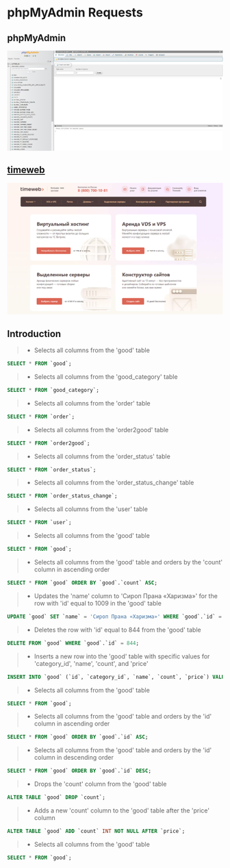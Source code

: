 # phpMyAdmin Requests

## phpMyAdmin

![phpMyAdmin](/images/phpMyAdmin.png)

## [timeweb](https://timeweb.com/ru/)

![timeweb](/images/timeweb.png)

## Introduction

>-  Selects all columns from the 'good' table
```sql
SELECT * FROM `good`;
```

>-  Selects all columns from the 'good_category' table
```sql
SELECT * FROM `good_category`;
```

>-  Selects all columns from the 'order' table
```sql
SELECT * FROM `order`;
```

>-  Selects all columns from the 'order2good' table
```sql
SELECT * FROM `order2good`;
```

>-  Selects all columns from the 'order_status' table
```sql
SELECT * FROM `order_status`;
```

>-  Selects all columns from the 'order_status_change' table
```sql
SELECT * FROM `order_status_change`;
```

>-  Selects all columns from the 'user' table
```sql
SELECT * FROM `user`;
```

>-  Selects all columns from the 'good' table
```sql
SELECT * FROM `good`;
```

>-  Selects all columns from the 'good' table and orders by the 'count' column in ascending order
```sql
SELECT * FROM `good` ORDER BY `good`.`count` ASC;
```

>-  Updates the 'name' column to 'Сироп Прана «Харизма»' for the row with 'id' equal to 1009 in the 'good' table
```sql
UPDATE `good` SET `name` = 'Сироп Прана «Харизма»' WHERE `good`.`id` = 1009;
```

>-  Deletes the row with 'id' equal to 844 from the 'good' table
```sql
DELETE FROM `good` WHERE `good`.`id` = 844;
```

>-  Inserts a new row into the 'good' table with specific values for 'category_id', 'name', 'count', and 'price'
```sql
INSERT INTO `good` (`id`, `category_id`, `name`, `count`, `price`) VALUES (NULL, '38', 'Mokka', '678', '900');
```

>-  Selects all columns from the 'good' table
```sql
SELECT * FROM `good`;
```

>-  Selects all columns from the 'good' table and orders by the 'id' column in ascending order
```sql
SELECT * FROM `good` ORDER BY `good`.`id` ASC;
```

>-  Selects all columns from the 'good' table and orders by the 'id' column in descending order
```sql
SELECT * FROM `good` ORDER BY `good`.`id` DESC;
```

>-  Drops the 'count' column from the 'good' table
```sql
ALTER TABLE `good` DROP `count`;
```

>-  Adds a new 'count' column to the 'good' table after the 'price' column
```sql
ALTER TABLE `good` ADD `count` INT NOT NULL AFTER `price`;
```

>-  Selects all columns from the 'good' table
```sql
SELECT * FROM `good`;
```

